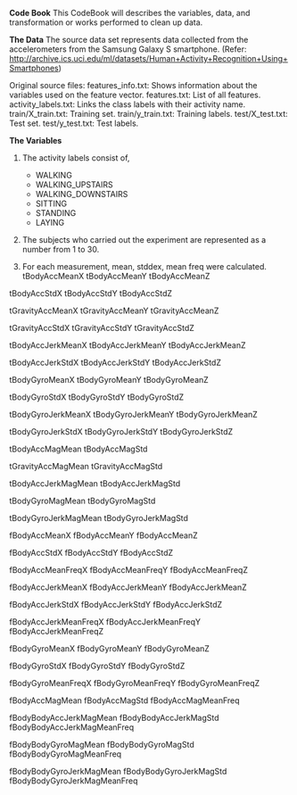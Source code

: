 <b>Code Book</b>
This CodeBook will describes the variables, data, and transformation or works performed to clean up data.

<b>The Data</b>
The source data set represents data collected from the accelerometers from the Samsung Galaxy S smartphone. 
(Refer: http://archive.ics.uci.edu/ml/datasets/Human+Activity+Recognition+Using+Smartphones)

Original source files:
features_info.txt: Shows information about the variables used on the feature vector.
features.txt: List of all features.
activity_labels.txt: Links the class labels with their activity name.
train/X_train.txt: Training set.
train/y_train.txt: Training labels.
test/X_test.txt: Test set.
test/y_test.txt: Test labels.


<b>The Variables</b>

1.	The activity labels consist of,
	- WALKING
	- WALKING_UPSTAIRS
	- WALKING_DOWNSTAIRS
	- SITTING
	- STANDING
	- LAYING

2.	The subjects who carried out the experiment are represented as a number from 1 to 30.

3.	For each measurement, mean, stddex, mean freq were calculated.
tBodyAccMeanX 
tBodyAccMeanY 
tBodyAccMeanZ 

tBodyAccStdX 
tBodyAccStdY 
tBodyAccStdZ 

tGravityAccMeanX 
tGravityAccMeanY 
tGravityAccMeanZ 

tGravityAccStdX 
tGravityAccStdY 
tGravityAccStdZ 

tBodyAccJerkMeanX 
tBodyAccJerkMeanY 
tBodyAccJerkMeanZ 

tBodyAccJerkStdX 
tBodyAccJerkStdY 
tBodyAccJerkStdZ 

tBodyGyroMeanX 
tBodyGyroMeanY 
tBodyGyroMeanZ 

tBodyGyroStdX 
tBodyGyroStdY 
tBodyGyroStdZ 

tBodyGyroJerkMeanX 
tBodyGyroJerkMeanY 
tBodyGyroJerkMeanZ 

tBodyGyroJerkStdX 
tBodyGyroJerkStdY 
tBodyGyroJerkStdZ 

tBodyAccMagMean 
tBodyAccMagStd 

tGravityAccMagMean 
tGravityAccMagStd 

tBodyAccJerkMagMean 
tBodyAccJerkMagStd 

tBodyGyroMagMean 
tBodyGyroMagStd 

tBodyGyroJerkMagMean 
tBodyGyroJerkMagStd 

fBodyAccMeanX 
fBodyAccMeanY 
fBodyAccMeanZ 

fBodyAccStdX 
fBodyAccStdY 
fBodyAccStdZ 

fBodyAccMeanFreqX 
fBodyAccMeanFreqY 
fBodyAccMeanFreqZ 

fBodyAccJerkMeanX 
fBodyAccJerkMeanY 
fBodyAccJerkMeanZ 

fBodyAccJerkStdX 
fBodyAccJerkStdY 
fBodyAccJerkStdZ 

fBodyAccJerkMeanFreqX 
fBodyAccJerkMeanFreqY 
fBodyAccJerkMeanFreqZ 

fBodyGyroMeanX 
fBodyGyroMeanY 
fBodyGyroMeanZ 

fBodyGyroStdX 
fBodyGyroStdY 
fBodyGyroStdZ 

fBodyGyroMeanFreqX 
fBodyGyroMeanFreqY 
fBodyGyroMeanFreqZ 

fBodyAccMagMean 
fBodyAccMagStd 
fBodyAccMagMeanFreq 

fBodyBodyAccJerkMagMean 
fBodyBodyAccJerkMagStd 
fBodyBodyAccJerkMagMeanFreq 

fBodyBodyGyroMagMean 
fBodyBodyGyroMagStd 
fBodyBodyGyroMagMeanFreq 

fBodyBodyGyroJerkMagMean 
fBodyBodyGyroJerkMagStd 
fBodyBodyGyroJerkMagMeanFreq
